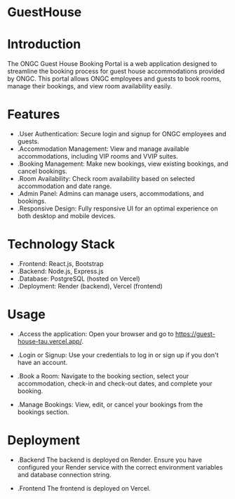 # GuestHouse
# Introduction
The ONGC Guest House Booking Portal is a web application designed to streamline the booking process for guest house accommodations provided by ONGC. This portal allows ONGC employees and guests to book rooms, manage their bookings, and view room availability easily.
# Features
- .User Authentication: Secure login and signup for ONGC employees and guests.
- .Accommodation Management: View and manage available accommodations, including VIP rooms and VVIP suites.
- .Booking Management: Make new bookings, view existing bookings, and cancel bookings.
- .Room Availability: Check room availability based on selected accommodation and date range.
- .Admin Panel: Admins can manage users, accommodations, and bookings.
- .Responsive Design: Fully responsive UI for an optimal experience on both desktop and mobile devices.
# Technology Stack
- .Frontend: React.js, Bootstrap
- .Backend: Node.js, Express.js
- .Database: PostgreSQL (hosted on Vercel)
- .Deployment: Render (backend), Vercel (frontend)
# Usage
- .Access the application:
Open your browser and go to https://guest-house-tau.vercel.app/.

- .Login or Signup:
Use your credentials to log in or sign up if you don't have an account.

- .Book a Room:
Navigate to the booking section, select your accommodation, check-in and check-out dates, and complete your booking.

- .Manage Bookings:
View, edit, or cancel your bookings from the bookings section.

# Deployment
- .Backend
The backend is deployed on Render. Ensure you have configured your Render service with the correct environment variables and database connection string.

- .Frontend
The frontend is deployed on Vercel. 
